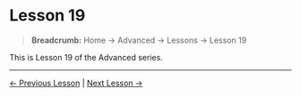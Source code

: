 # Lesson 19

> **Breadcrumb:** Home → Advanced → Lessons → Lesson 19

This is Lesson 19 of the Advanced series.

---

[← Previous Lesson](lesson_18.md) | [Next Lesson →](lesson_20.md)
